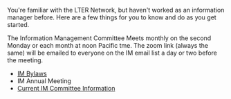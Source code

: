 You're familiar with the LTER Network, but haven't worked as an information manager before. Here are a few things for you to know and do as you get started.


The Information Management Committee Meets monthly on the second Monday or each month at noon Pacific tme. The zoom link (always the same) will be emailed to everyone on the IM email list a day or two before the meeting.

* [IM Bylaws](https://lternet.edu/wp-content/uploads/2021/07/2021-06-11-LTER_IMC_Bylaws_v4_final.pdf)
* IM Annual Meeting
* [Current IM Committee Information](https://lternetwork.force.com/lterhub/s/committee/a0t4S0000000YXZQA2/information-managers)
